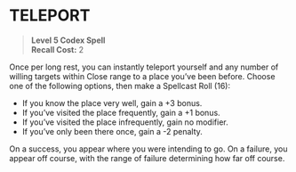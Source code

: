 # TELEPORT

> **Level 5 Codex Spell**  
> **Recall Cost:** 2

Once per long rest, you can instantly teleport yourself and any number of willing targets within Close range to a place you’ve been before. Choose one of the following options, then make a Spellcast Roll (16):

- If you know the place very well, gain a +3 bonus.
- If you’ve visited the place frequently, gain a +1 bonus.
- If you’ve visited the place infrequently, gain no modifier.
- If you’ve only been there once, gain a -2 penalty.

On a success, you appear where you were intending to go. On a failure, you appear off course, with the range of failure determining how far off course.